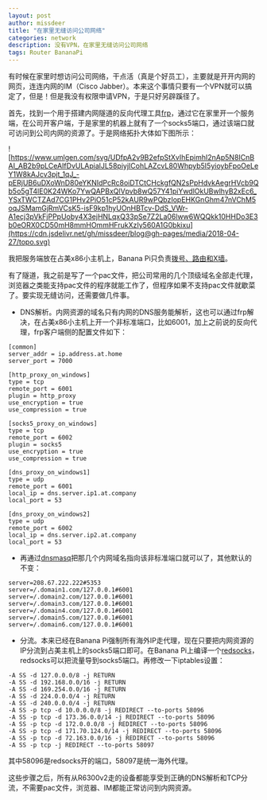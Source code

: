 ```yaml
---
layout: post
author: missdeer
title: "在家里无缝访问公司网络"
categories: network
description: 没有VPN，在家里无缝访问公司网络
tags: Router BananaPi
---
```


有时候在家里时想访问公司网络，干点活（真是个好员工），主要就是开开内网的网页，连连内网的IM（Cisco Jabber）。本来这个事情只要有一个VPN就可以搞定了，但是！但是我没有权限申请VPN，于是只好另辟蹊径了。

首先，找到一个用于搭建内网隧道的反向代理工具[frp](https://github.com/fatedier/frp)，通过它在家里开一个服务端，在公司开客户端，于是家里的机器上就有了一个socks5端口，通过该端口就可访问到公司内网的资源了。于是网络拓扑大体如下图所示：

![https://www.umlgen.com/svg/UDfpA2v9B2efpStXvIhEpimhI2nAp5N8ICnBAI_AB2b9pLCeAIfDvULApialJL58piyjICohLAZcvL80Whpyb5I5yioybFpoOeLeY1W8kAJcv3pjt_1qJ_-pERjUB6uDXoWnD80eYKNIdPcRc8oiDTCtCHckgfQN2sPpHdvkAegrHVcb9Qb5o5gT4lE0K24WKo7YwQAPBxQlVpvb8wQ57Y41piYwdlOkUBwlhyB2xEc6_YSxTWCTZAd7CG1PHv2PiO51cP52kAUR9wPQbzIopEHKGnGhm47nVChM5oqJSMamGjRmVCsK5-isF9kp1hyUOnHBTcv-DdS_VWr-A1ecj3pVkFjPPpUoby4X3ejHNLqxQ33pSe7Z2La06lww6WQQkk10HHDo3E3b0eORX0CD50mH8mmHOmmHFrukXzIy560A1G0bkixu](https://cdn.jsdelivr.net/gh/missdeer/blog@gh-pages/media/2018-04-27/topo.svg)

我把服务端放在占美x86小主机上，Banana Pi只负责[拨号、路由和X墙](../../../2016/12/anti-gfw-router-on-banana-pi-r1/)。

有了隧道，我之前是写了一个pac文件，把公司常用的几个顶级域名全部走代理，浏览器之类能支持pac文件的程序就能工作了，但程序如果不支持pac文件就歇菜了。要实现无缝访问，还需要做几件事。

* DNS解析。内网资源的域名只有内网的DNS服务能解析，这也可以通过frp解决，在占美x86小主机上开一个非标准端口，比如6001，加上之前说的反向代理，frp客户端侧的配置文件如下：

```
[common]
server_addr = ip.address.at.home
server_port = 7000

[http_proxy_on_windows]
type = tcp
remote_port = 6001
plugin = http_proxy
use_encryption = true
use_compression = true

[socks5_proxy_on_windows]
type = tcp
remote_port = 6002
plugin = socks5
use_encryption = true
use_compression = true

[dns_proxy_on_windows1]
type = udp
remote_port = 6001
local_ip = dns.server.ip1.at.company
local_port = 53

[dns_proxy_on_windows2]
type = udp
remote_port = 6002
local_ip = dns.server.ip2.at.company
local_port = 53
```

* 再通过[dnsmasq](https://github.com/imp/dnsmasq)把那几个内网域名指向该非标准端口就可以了，其他默认的不变：

```
server=208.67.222.222#5353
server=/.domain1.com/127.0.0.1#6001
server=/.domain2.com/127.0.0.1#6001
server=/.domain3.com/127.0.0.1#6001
server=/.domain4.com/127.0.0.1#6001
server=/.domain5.com/127.0.0.1#6001
server=/.domain6.com/127.0.0.1#6001
```

* 分流。本来已经在Banana Pi强制所有海外IP走代理，现在只要把内网资源的IP分流到占美主机上的socks5端口即可。在Banana Pi上编译一个[redsocks](https://github.com/darkk/redsocks)，redsocks可以把流量导到socks5端口。再修改一下iptables设置：

```
-A SS -d 127.0.0.0/8 -j RETURN
-A SS -d 192.168.0.0/16 -j RETURN
-A SS -d 169.254.0.0/16 -j RETURN
-A SS -d 224.0.0.0/4 -j RETURN
-A SS -d 240.0.0.0/4 -j RETURN
-A SS -p tcp -d 10.0.0.0/8 -j REDIRECT --to-ports 58096
-A SS -p tcp -d 173.36.0.0/14 -j REDIRECT --to-ports 58096
-A SS -p tcp -d 172.0.0.0/8 -j REDIRECT --to-ports 58096
-A SS -p tcp -d 171.70.124.0/14 -j REDIRECT --to-ports 58096
-A SS -p tcp -d 72.163.0.0/16 -j REDIRECT --to-ports 58096
-A SS -p tcp -j REDIRECT --to-ports 58097
```

其中58096是redsocks开的端口，58097是统一海外代理。

这些步骤之后，所有从R6300v2走的设备都能享受到正确的DNS解析和TCP分流，不需要pac文件，浏览器、IM都能正常访问到内网资源。